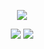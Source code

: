 <p align="center">
  <a href="https://github.com/ego1337">
    <img src="https://discord.c99.nl/widget/theme-1/857170308360175638.png"/>
     </a>
</p>

<p align="center">
  <tr>
    <td align="center" style="padding=0;width=50%;">
      <img src="https://github-readme-stats.vercel.app/api/?username=ego1337&title_color=010101&text_color=010101&show_icons=true&bg_color=00000000&hide_border=true&icon_color=010101&hide_title=true&count_private=true&include_all_commits=true&enable_animations=true" />
    </td>
        <td align="center" style="padding=0;width=50%;">
      <img src="https://github-readme-stats.vercel.app/api/top-langs/?username=ego1337&title_color=010101&text_color=010101&show_icons=true&bg_color=00000000&hide_border=true&icon_color=8A2BE2&hide_title=true&count_private=true&enable_animations=true" />
    </td>
  </tr>
</p>
